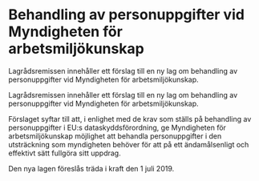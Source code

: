 # Behandling av personuppgifter vid Myndigheten för arbetsmiljökunskap

Lagrådsremissen innehåller ett förslag till en ny lag om behandling av personuppgifter vid Myndigheten för arbetsmiljökunskap.

Lagrådsremissen innehåller ett förslag till en ny lag om behandling av personuppgifter vid Myndigheten för arbetsmiljökunskap.

Förslaget syftar till att, i enlighet med de krav som ställs på behandling
av personuppgifter i EU:s dataskyddsförordning, ge Myndigheten för arbetsmiljökunskap möjlighet att behandla personuppgifter i den utsträckning som myndigheten behöver för att på ett ändamålsenligt och effektivt sätt fullgöra sitt uppdrag.

Den nya lagen föreslås träda i kraft den 1 juli 2019.

